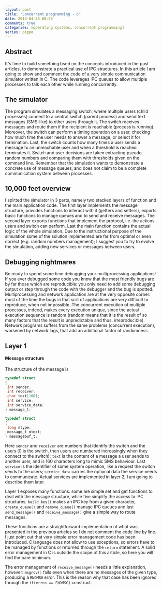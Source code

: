 ```yaml
---
layout: post
title: "Concurrent programming - 6"
date: 2013-04-23 08:29
comments: true
categories: [operating systems, concurrent programming]
series: pippo
---
```


## Abstract

It's time to build something bsed on the concepts introduced in the past articles, to demonstrate a practical use of IPC structures. In this article I am going to show and comment the code of a very simple communication simulator written in C. The code leverages IPC queues to allow multiple processes to talk each other while running concurrently.

## The simulator

The program simulates a messaging switch, where multiple users (child processes) connect to a central switch (parent process) and send text messages (SMS-like) to other users through it. The switch receives messages and route them if the recipient is reachable (process is running). Moreover, the switch can perform a timing operation on a user, checking how much time the user needs to answer a message, or select it for termination. Last, the switch counts how many times a user sends a message to an unreachable user and when a threshold is reached terminates it. Switch and user decisions are taken extracting pseudo-random numbers and comparing them with thresholds given on the command line. Remember that the simulation wants to demonstrate a concrete use of message queues, and does not claim to be a complete communication system between processes.

## 10,000 feet overview

I splitted the simulator in 3 parts, namely two stacked layers of function and the main application code. The first layer implements the message structure, provides functions to interact with it (getters and setters), exports basic functions to manage queues and to send and receive messages. The second layer exports functions that implement the protocol, i.e. the actions users and switch can perform. Last the main function contains the actual logic of the whole simulation. Due to the instructional purpose of the simulation some of the solution implemented are far from optimal or even correct (e.g. random numbers management); I suggest you to try to evolve the simulation, adding new services or messages between users.

## Debugging nightmares

Be ready to spend some time debugging your multiprocessing applications! If you ever debugged some code you know that the most friendly bugs are by far those which are reproducible: you only need to add some debugging output or step through the code with the debugger and the bug is spotted. Multiprocessing and network application are at the very opposite corner: most of the time the bugs in that sort of applications are very difficult to reproduce, when not impossible. The concurrent execution of multiple processes, indeed, makes every execution unique, since the actual execution sequence is random (random means that it is the result of so many factors that the result is unpredictable and thus, irreproducible). Network programs suffers from the same problems (concurrent execution), worsened by network lags, that add an additional factor of randomness.

## Layer 1

#### Message structure

The structure of the message is

``` c
typedef struct
{
 int sender;
 int receiver;
 char text[160];
 int service;
 int service_data;
} message_t;

typedef struct
{
 long mtype;
 message_t mtext;
} messagebuf_t;
```

Here `sender` and `receiver` are numbers that identify the switch and the users (0 is the switch, then users are numbered increasingly when they connect to the switch); `text` is the content of a message a user sends to another user, and is 160 characters long to mimic SMS behaviour. Last `service` is the identifier of some system operation, like a request the switch sends to the users; `service_data` carries the optional data the service needs to communicate. Actual services are implemented in layer 2, I am going to describe them later.

Layer 1 exposes many functions: some are simple set and get functions to deal with the message structure, while five simplify the access to IPC structures; `build_key()` makes an IPC key from a given character, `create_queue()` and `remove_queue()` manage IPC queues and last `send_message()` and `receive_message()` give a simple way to route messages.

These functions are a straightforward implementation of what was presented in the previous articles so I do not comment the code line by line. I just point out that very simple error management code has been introduced. C language does not allow to use exceptions, so errors have to be managed by functions or returned through the `return` statement. A solid error management in C is outside the scope of this article, so here you will find the bare minimum.

The error management of `receive_message()` needs a little explanation, however: `msgrcv()` fails even when there are no messages of the given type, producing a `ENOMSG` error. This is the reason why that case has been ignored through the `if(errno == ENOMSG)` construct.


